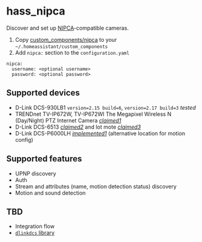 # hass_nipca

Discover and set up [NIPCA]-compatible cameras.

1. Copy [custom_components/nipca] to your `~/.homeassistant/custom_components`
2. Add `nipca:` section to the `configuration.yaml`

```
nipca:
  username: <optional username>
  password: <optional password>
```

## Supported devices

* D-Link DCS-930LB1 `version=2.15 build=6`, `version=2.17 build=3` *tested*
* TRENDnet TV-IP672W, TV-IP672WI The Megapixel Wireless N (Day/Night) PTZ Internet Camera *[claimed1]*
* D-Link DCS-6513 *[claimed2]* and lot mote *[claimed3]*
* D-Link DCS-P6000LH *[implemented1]* (alternative location for motion config)

## Supported features

* UPNP discovery
* Auth
* Stream and attributes (name, motion detection status) discovery
* Motion and sound detection

## TBD
* Integration flow
* [`dlinkdcs` library](https://github.com/scross01/dlink-dcs-python-lib)

[NIPCA]: http://gurau-audibert.hd.free.fr/josdblog/wp-content/uploads/2013/09/CGI_2121.pdf
[custom_components/nipca]: https://github.com/yottatsa/hass_nipca/tree/master/custom_components/nipca
[claimed1]: http://content.etilize.com/user-manual/1021943810.pdf
[claimed2]: https://cpcam.jp/security/product/ip/nuuo_camera-list/nsv2u_list.pdf
[claimed3]: http://manual-guide.com/manu/26086/index.html
[implemented1]: https://github.com/dave-code-ruiz/nipca/blob/b63da25c9dbe48a0f6ea2dd450822e28cec7d666/README.md
